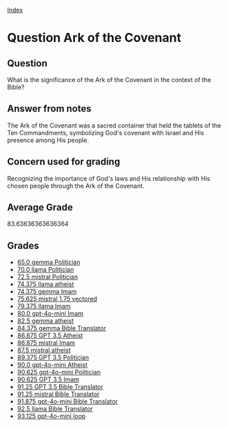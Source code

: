 
[Index](../../index.md)
# Question Ark of the Covenant
## Question
What is the significance of the Ark of the Covenant in the context of the Bible?

## Answer from notes
The Ark of the Covenant was a sacred container that held the tablets of the Ten Commandments, symbolizing God's covenant with Israel and His presence among His people.

## Concern used for grading
Recognizing the importance of God's laws and His relationship with His chosen people through the Ark of the Covenant.

## Average Grade
83.63636363636364

## Grades
 * [65.0 gemma Politician](../answers/gemma_Politician/Ark_of_the_Covenant.md)
 * [70.0 llama Politician](../answers/llama_Politician/Ark_of_the_Covenant.md)
 * [72.5 mistral Politician](../answers/mistral_Politician/Ark_of_the_Covenant.md)
 * [74.375 llama atheist](../answers/llama_atheist/Ark_of_the_Covenant.md)
 * [74.375 gemma Imam](../answers/gemma_Imam/Ark_of_the_Covenant.md)
 * [75.625 mistral 1.75 vectored](../answers/mistral_1.75_vectored/Ark_of_the_Covenant.md)
 * [79.375 llama Imam](../answers/llama_Imam/Ark_of_the_Covenant.md)
 * [80.0 gpt-4o-mini Imam](../answers/gpt-4o-mini_Imam/Ark_of_the_Covenant.md)
 * [82.5 gemma atheist](../answers/gemma_atheist/Ark_of_the_Covenant.md)
 * [84.375 gemma Bible Translator](../answers/gemma_Bible_Translator/Ark_of_the_Covenant.md)
 * [86.875 GPT 3.5 Atheist](../answers/GPT_3.5_Atheist/Ark_of_the_Covenant.md)
 * [86.875 mistral Imam](../answers/mistral_Imam/Ark_of_the_Covenant.md)
 * [87.5 mistral atheist](../answers/mistral_atheist/Ark_of_the_Covenant.md)
 * [89.375 GPT 3.5 Politician](../answers/GPT_3.5_Politician/Ark_of_the_Covenant.md)
 * [90.0 gpt-4o-mini Atheist](../answers/gpt-4o-mini_Atheist/Ark_of_the_Covenant.md)
 * [90.625 gpt-4o-mini Politician](../answers/gpt-4o-mini_Politician/Ark_of_the_Covenant.md)
 * [90.625 GPT 3.5 Imam](../answers/GPT_3.5_Imam/Ark_of_the_Covenant.md)
 * [91.25 GPT 3.5 Bible Translator](../answers/GPT_3.5_Bible_Translator/Ark_of_the_Covenant.md)
 * [91.25 mistral Bible Translator](../answers/mistral_Bible_Translator/Ark_of_the_Covenant.md)
 * [91.875 gpt-4o-mini Bible Translator](../answers/gpt-4o-mini_Bible_Translator/Ark_of_the_Covenant.md)
 * [92.5 llama Bible Translator](../answers/llama_Bible_Translator/Ark_of_the_Covenant.md)
 * [93.125 gpt-4o-mini loop](../answers/gpt-4o-mini_loop/Ark_of_the_Covenant.md)
